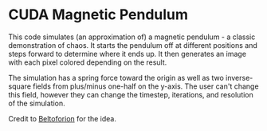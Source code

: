 # CUDA Magnetic Pendulum

This code simulates (an approximation of) a magnetic pendulum - a classic
demonstration of chaos. It starts the pendulum off at different positions and
steps forward to determine where it ends up. It then generates an image with
each pixel colored depending on the result.

The simulation has a spring force toward the origin as well as two
inverse-square fields from plus/minus one-half on the y-axis. The user can't
change this field, however they can change the timestep, iterations, and
resolution of the simulation.

Credit to [Beltoforion](https://beltoforion.de/en/magnetic_pendulum/) for the
idea.

